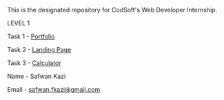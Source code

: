 This is the designated repository for CodSoft's Web Developer Internship.

LEVEL 1

Task 1 - [Portfolio](https://github.com/Saf-One/CodSoft/tree/main/Web%20Development/Portfolio)

Task 2 - [Landing Page](https://github.com/Saf-One/CodSoft/tree/main/Web%20Development/Landing%20Page)

Task 3 - [Calculator](https://github.com/Saf-One/CodSoft/tree/main/Web%20Development/Calculator)

Name - Safwan Kazi

Email - safwan.fkazi@gmail.com
